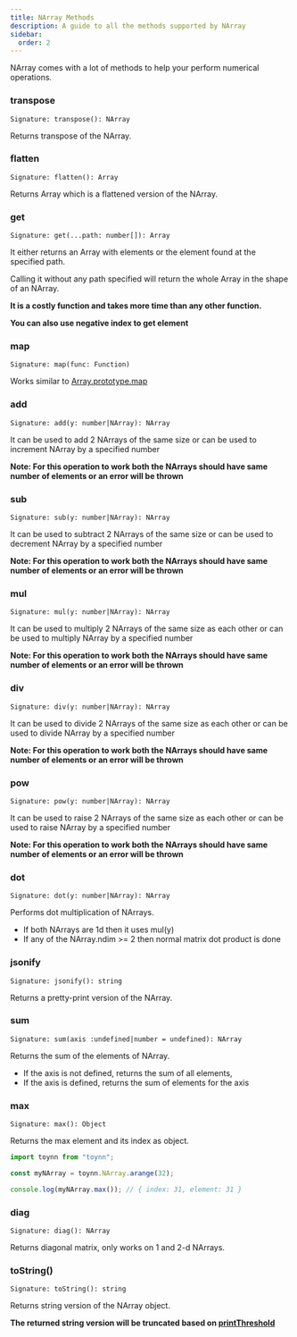 ```yaml
---
title: NArray Methods
description: A guide to all the methods supported by NArray
sidebar:
  order: 2
---
```


NArray comes with a lot of methods to help your perform numerical operations.

### transpose

```
Signature: transpose(): NArray
```

Returns transpose of the NArray.

### flatten

```
Signature: flatten(): Array
```

Returns Array which is a flattened version of the NArray.

### get

```
Signature: get(...path: number[]): Array
```

It either returns an Array with elements or the element found at the specified path.

Calling it without any path specified will return the whole Array in the shape of an NArray.

**It is a costly function and takes more time than any other function.**

**You can also use negative index to get element**

### map

```
Signature: map(func: Function)
```

Works similar to [Array.prototype.map](https://developer.mozilla.org/en-US/docs/Web/JavaScript/Reference/Global_Objects/Array/map)

### add

```
Signature: add(y: number|NArray): NArray
```

It can be used to add 2 NArrays of the same size or can be used to increment NArray by a specified number

**Note: For this operation to work both the NArrays should have same number of elements or an error will be thrown**

### sub

```
Signature: sub(y: number|NArray): NArray
```

It can be used to subtract 2 NArrays of the same size or can be used to decrement NArray by a specified number

**Note: For this operation to work both the NArrays should have same number of elements or an error will be thrown**

### mul

```
Signature: mul(y: number|NArray): NArray
```

It can be used to multiply 2 NArrays of the same size as each other or can be used to multiply NArray by a specified number

**Note: For this operation to work both the NArrays should have same number of elements or an error will be thrown**

### div

```
Signature: div(y: number|NArray): NArray
```

It can be used to divide 2 NArrays of the same size as each other or can be used to divide NArray by a specified number

**Note: For this operation to work both the NArrays should have same number of elements or an error will be thrown**

### pow

```
Signature: pow(y: number|NArray): NArray
```

It can be used to raise 2 NArrays of the same size as each other or can be used to raise NArray by a specified number

**Note: For this operation to work both the NArrays should have same number of elements or an error will be thrown**

### dot

```
Signature: dot(y: number|NArray): NArray
```

Performs dot multiplication of NArrays.

- If both NArrays are 1d then it uses mul(y)
- If any of the NArray.ndim >= 2 then normal matrix dot product is done

### jsonify

```
Signature: jsonify(): string
```

Returns a pretty-print version of the NArray.

### sum

```
Signature: sum(axis :undefined|number = undefined): NArray
```

Returns the sum of the elements of NArray.

- If the axis is not defined, returns the sum of all elements,
- If the axis is defined, returns the sum of elements for the axis

### max

```
Signature: max(): Object
```

Returns the max element and its index as object.

```js
import toynn from "toynn";

const myNArray = toynn.NArray.arange(32);

console.log(myNArray.max()); // { index: 31, element: 31 }
```

### diag

```
Signature: diag(): NArray
```

Returns diagonal matrix, only works on 1 and 2-d NArrays.

### toString()

```
Signature: toString(): string
```

Returns string version of the NArray object.

**The returned string version will be truncated based on [printThreshold](/narray/#setprintthreshold)**
